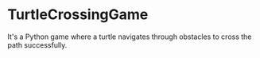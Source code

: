 # TurtleCrossingGame
It's a Python game where a turtle navigates through obstacles to cross the path successfully.
